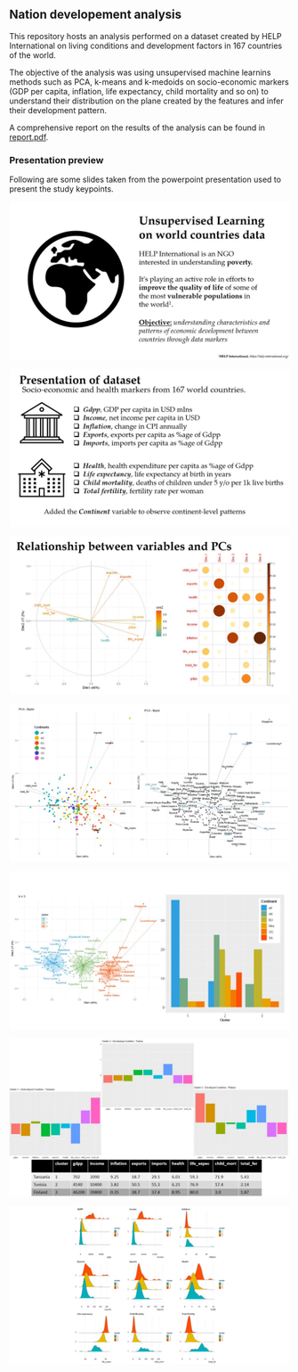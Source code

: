 ## Nation developement analysis
This repository hosts an analysis performed on a dataset created by HELP International on living conditions and development factors in 167 countries of the world.

The objective of the analysis was using unsupervised machine learnins methods such as PCA, k-means and k-medoids on socio-economic markers (GDP per capita, inflation, life expectancy, child mortality and so on) to understand their distribution on the plane created by the features and infer their development pattern.

A comprehensive report on the results of the analysis can be found in [report.pdf](report.pdf).

### Presentation preview
Following are some slides taken from the powerpoint presentation used to present the study keypoints.

![slide18](Slide18.jpg)

![slide19](Slide19.jpg)

![slide21](Slide21.jpg)

![slide22](Slide22.jpg)

![slide28](Slide28.jpg)

![slide29](Slide29.jpg)

![slide30](Slide30.jpg)
